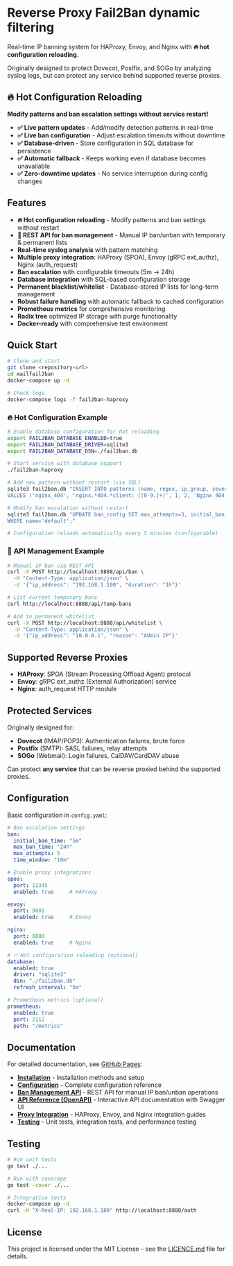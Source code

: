 # Reverse Proxy Fail2Ban dynamic filtering

Real-time IP banning system for HAProxy, Envoy, and Nginx with **🔥 hot configuration reloading**. 

Originally designed to protect Dovecot, Postfix, and SOGo by analyzing syslog logs, but can protect any service behind supported reverse proxies.

## 🔥 **Hot Configuration Reloading**

**Modify patterns and ban escalation settings without service restart!**

- **✅ Live pattern updates** - Add/modify detection patterns in real-time
- **✅ Live ban configuration** - Adjust escalation timeouts without downtime
- **✅ Database-driven** - Store configuration in SQL database for persistence
- **✅ Automatic fallback** - Keeps working even if database becomes unavailable
- **✅ Zero-downtime updates** - No service interruption during config changes

## Features

- **🔥 Hot configuration reloading** - Modify patterns and ban settings without restart
- **🚀 REST API for ban management** - Manual IP ban/unban with temporary & permanent lists
- **Real-time syslog analysis** with pattern matching
- **Multiple proxy integration**: HAProxy (SPOA), Envoy (gRPC ext_authz), Nginx (auth_request)
- **Ban escalation** with configurable timeouts (5m → 24h)
- **Database integration** with SQL-based configuration storage
- **Permanent blacklist/whitelist** - Database-stored IP lists for long-term management
- **Robust failure handling** with automatic fallback to cached configuration
- **Prometheus metrics** for comprehensive monitoring
- **Radix tree** optimized IP storage with purge functionality
- **Docker-ready** with comprehensive test environment

## Quick Start

```bash
# Clone and start
git clone <repository-url>
cd mailfail2ban
docker-compose up -d

# Check logs
docker-compose logs -f fail2ban-haproxy
```

### 🔥 **Hot Configuration Example**

```bash
# Enable database configuration for hot reloading
export FAIL2BAN_DATABASE_ENABLED=true
export FAIL2BAN_DATABASE_DRIVER=sqlite3
export FAIL2BAN_DATABASE_DSN=./fail2ban.db

# Start service with database support
./fail2ban-haproxy

# Add new pattern without restart (via SQL)
sqlite3 fail2ban.db "INSERT INTO patterns (name, regex, ip_group, severity, description)
VALUES ('nginx_404', 'nginx.*404.*client: ([0-9.]+)', 1, 2, 'Nginx 404 abuse');"

# Modify ban escalation without restart
sqlite3 fail2ban.db "UPDATE ban_config SET max_attempts=3, initial_ban_time_seconds=600
WHERE name='default';"

# Configuration reloads automatically every 5 minutes (configurable)
```

### 🚀 **API Management Example**

```bash
# Manual IP ban via REST API
curl -X POST http://localhost:8888/api/ban \
  -H "Content-Type: application/json" \
  -d '{"ip_address": "192.168.1.100", "duration": "1h"}'

# List current temporary bans
curl http://localhost:8888/api/temp-bans

# Add to permanent whitelist
curl -X POST http://localhost:8888/api/whitelist \
  -H "Content-Type: application/json" \
  -d '{"ip_address": "10.0.0.1", "reason": "Admin IP"}'
```

## Supported Reverse Proxies

- **HAProxy**: SPOA (Stream Processing Offload Agent) protocol
- **Envoy**: gRPC ext_authz (External Authorization) service
- **Nginx**: auth_request HTTP module

## Protected Services

Originally designed for:
- **Dovecot** (IMAP/POP3): Authentication failures, brute force
- **Postfix** (SMTP): SASL failures, relay attempts
- **SOGo** (Webmail): Login failures, CalDAV/CardDAV abuse

Can protect **any service** that can be reverse proxied behind the supported proxies.

## Configuration

Basic configuration in `config.yaml`:

```yaml
# Ban escalation settings
ban:
  initial_ban_time: "5m"
  max_ban_time: "24h"
  max_attempts: 5
  time_window: "10m"

# Enable proxy integrations
spoa:
  port: 12345
  enabled: true     # HAProxy

envoy:
  port: 9001
  enabled: true     # Envoy

nginx:
  port: 8888
  enabled: true     # Nginx

# 🔥 Hot configuration reloading (optional)
database:
  enabled: true
  driver: "sqlite3"
  dsn: "./fail2ban.db"
  refresh_interval: "5m"

# Prometheus metrics (optional)
prometheus:
  enabled: true
  port: 2112
  path: "/metrics"
```

## Documentation

For detailed documentation, see [GitHub Pages](https://cabonemailserver.github.io/WebFail2Ban/docs/):

- **[Installation](https://cabonemailserver.github.io/WebFail2Ban/docs/installation.html)** - Installation methods and setup
- **[Configuration](https://cabonemailserver.github.io/WebFail2Ban/docs/configuration.html)** - Complete configuration reference
- **[Ban Management API](https://cabonemailserver.github.io/WebFail2Ban/docs/api.html)** - REST API for manual IP ban/unban operations
- **[API Reference (OpenAPI)](https://petstore.swagger.io/?url=https://raw.githubusercontent.com/badboy/mailfail2ban/master/docs/api.json)** - Interactive API documentation with Swagger UI
- **[Proxy Integration](https://cabonemailserver.github.io/WebFail2Ban/docs/proxy-integration.html)** - HAProxy, Envoy, and Nginx integration guides
- **[Testing](https://cabonemailserver.github.io/WebFail2Ban/docs/testing.html)** - Unit tests, integration tests, and performance testing

## Testing

```bash
# Run unit tests
go test ./...

# Run with coverage
go test -cover ./...

# Integration tests
docker-compose up -d
curl -H "X-Real-IP: 192.168.1.100" http://localhost:8888/auth
```

## License

This project is licensed under the MIT License - see the [LICENCE.md](https://cabonemailserver.github.io/WebFail2Ban/LICENCE.html) file for details.

